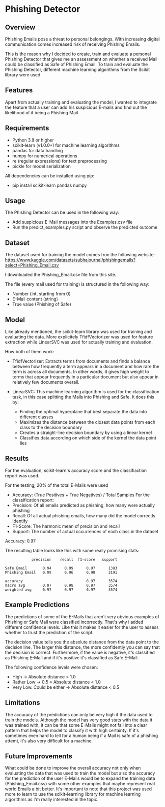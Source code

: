 # Phishing Detector


## Overview
Phishing Emails pose a threat to personal belongings. With increasing digital communication comes increased risk of receiving Phishing Emails.

This is the reason why I decided to create, train and evaluate a personal Phishing Detector that gives me an assessment on whether a received Mail could be classified as Safe of Phishing Email. To train and evaluate the Phishing Detector, different machine learning algorithms from the Scikit library were used.

## Features
Apart from actually training and evaluating the model, I wanted to integrate the feature that a user can add his suspicious E-mails and find out the likelihood of it being a Phishing Mail.

## Requirements
- Python 3.8 or higher
- scikit-learn (v1.0.0+) for machine learning algorithms
- pandas for data handling
- numpy for numerical operations
- re (regular expressions) for text preprocessing
- pickle for model serialization

All dependencies can be installed using pip:
- pip install scikit-learn pandas numpy


## Usage
The Phishing Detector can be used in the following way:
- Add suspicious E-Mail messages into  the Examples.csv file
- Run the predict_examples.py script and observe the predicted outcome


## Dataset
The dataset used for training the model comes fron the following website: https://www.kaggle.com/datasets/subhajournal/phishingemails?select=Phishing_Email.csv

I downloaded the Phishing_Email.csv file from this site.

The file (every mail used for training) is structured in the following way:
- Number (int, starting from 0)
- E-Mail content (string)
- True value (Phishing of Safe)

## Model
Like already mentioned, the scikit-learn library was used for training and evaluating the data. More explicitely TfidfVectorizer was used for feature extraction while LinearSVC was used for actually training and evaluation.

How both of them work:

- TfidfVectorizer: Extracts terms from documents and finds a balance between how frequently a term appears in a document and how rare the term is across all documents. In other words, it gives high weight to terms that appear frequently in a particular document but also appear in relatively few documents overall.

- LinearSVC: This machine learning algorithm is used for the classification task, in this case splitting the Mails into Phishing and Safe. It does this by:
    - Finding the optimal hyperplane that best separate the data into different classes
    - Maximizes the distance between the closest data points from each class to the decision boundary
    - Creates a straight-line decision boundary by using a linear kernel
    - Classifies data according on which side of the kernel the data point lies

## Results
For the evaluation, scikit-learn's accuracy score and the classifiaction report was used.

For the testing, 20% of the total E-Mails were used

- Accuracy: (True Positives + True Negatives) / Total Samples
For the classification report:
- Precision: Of all emails predicted as phishing, how many were actually phishing
- Recall: Of all actual phishing emails, how many did the model correctly identify
- F1-Score: The harmonic mean of precision and recall
- Support: The number of actual occurrences of each class in the dataset

Accuracy: 0.97

The resulting table looks like this with some really promising stats:

                precision    recall  f1-score   support

    Safe Email       0.94      0.99      0.97      1383
    Phishing Email   0.99      0.96      0.98      2191

    accuracy                             0.97      3574
    macro avg        0.97      0.98      0.97      3574
    weighted avg     0.97      0.97      0.97      3574

## Example Predictions
The predictions of some of the E-Mails that aren't very obvious examples of Phishing or Safe Mail were classified incorrectly. That's why i added different confidence levels. Like this it makes it easier for the user to assess whether to trust the prediction of the script.

The decision value tells you the absolute distance from the data point to the decision line. The larger this distance, the more confidently you can say that the decision is correct. Furthermore, if the value is negative, it's classified as Phishing E-Mail and if it's positive it's classified as Safe E-Mail.

The following confidence levels were chosen:

- High -> Absolute distance > 1.0
- Rather Low -> 0.5 < Absolute distance < 1.0
- Very Low. Could be either -> Absolute distance < 0.5

## Limitations
The accuracy of the predictions can only be very high if the data used to train the models. Although the model has very good stats with the data it was trained with, it can be that some E-Mails might not fall into a clear pattern that helps the model to classify it with high certainty. If it's sometimes even hard to tell for a human being if a Mail is safe of a phishing attemt, it's also very difficult for a machine.

## Future Improvements
What could be done to improve the overall accuracy not only when evaluating the data that was used to train the model but also the accuracy for the prediction of the user E-Mails would be to expand the training data (Phishing_Email.csv) with some other examples that maybe represent real world Emails a bit better. It's important to note that this project was used more to learn to use the scikit-learning library for machine learning algorithms as I'm really interested in the topic.

